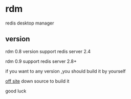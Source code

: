 # rdm
redis desktop manager

## version

rdm 0.8 version support redis server 2.4

rdm 0.9 support redis server 2.8+

if you want to any version ,you should build it by yourself

[off site](https://github.com/uglide/RedisDesktopManager) down source to build it

good luck

